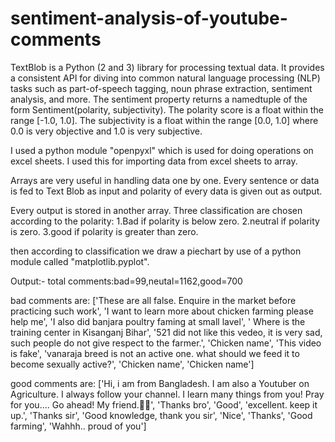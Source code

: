 # sentiment-analysis-of-youtube-comments
TextBlob is a Python (2 and 3) library for processing textual data. It provides a consistent API for diving into common natural language processing (NLP) tasks such as part-of-speech tagging, noun phrase extraction, sentiment analysis, and more.
The sentiment property returns a namedtuple of the form Sentiment(polarity, subjectivity). The polarity score is a float within the range [-1.0, 1.0]. The subjectivity is a float within the range [0.0, 1.0] where 0.0 is very objective and 1.0 is very subjective.

I used a python module "openpyxl" which is used for doing operations on excel sheets.
I used this for importing data from excel sheets to array.

Arrays are very useful in handling data one by one.
Every sentence or data is fed to Text Blob as input and polarity of every data is given out as output.

Every output is stored in another array.
Three classification are chosen according to the polarity:
1.Bad if polarity is below zero.
2.neutral if polarity is zero.
3.good if polarity is greater than zero.

then according to classification we draw a piechart by use of a python module called "matplotlib.pyplot".

Output:-
total comments:bad=99,neutal=1162,good=700

bad comments are: ['These are all false. Enquire in the market before practicing such work', 'I want to learn more about chicken farming please help me', 'I also did banjara poultry faming at small lavel', ' Where is the training center in Kisanganj Bihar', '521 did not like this vedeo, it is very sad, such people do not give respect to the farmer.', 'Chicken name', 'This video is fake', 'vanaraja breed is not an active one. what should we feed it to become sexually active?', 'Chicken name', 'Chicken name']

good comments are: ['Hi, i am from Bangladesh. I am also a Youtuber on Agriculture. I always follow your channel. I learn many things from you! Pray for you.... Go ahead! My friend.💚💚', 'Thanks bro', 'Good', 'excellent. keep it up.', 'Thanks sir', 'Good knowledge, thank you sir', 'Nice', 'Thanks', 'Good farming', 'Wahhh.. proud of you']


